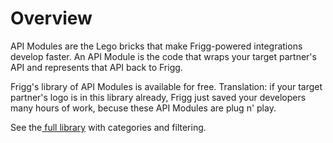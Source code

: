 # Overview

API Modules are the Lego bricks that make Frigg-powered integrations develop faster. An API Module is the code that wraps your target partner's API and represents that API back to Frigg.

Frigg's library of API Modules is available for free. Translation: if your target partner's logo is in this library already, Frigg just saved your developers many hours of work, becuse these API Modules are plug n' play.

See the[ full library](https://friggframework.partnerpage.io/api-modules) with categories and filtering.

